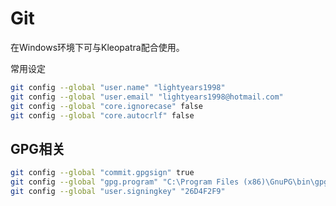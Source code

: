 # Git

在Windows环境下可与Kleopatra配合使用。

常用设定

```sh
git config --global "user.name" "lightyears1998"
git config --global "user.email" "lightyears1998@hotmail.com"
git config --global "core.ignorecase" false
git config --global "core.autocrlf" false
```

## GPG相关

```sh
git config --global "commit.gpgsign" true
git config --global "gpg.program" "C:\Program Files (x86)\GnuPG\bin\gpg.exe"
git config --global "user.signingkey" "26D4F2F9"
```
